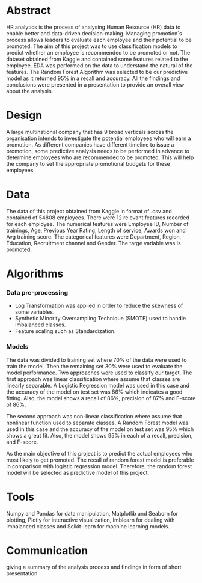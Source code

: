 # Abstract 
HR analytics is the process of analysing Human Resource (HR) data to enable better and data-driven decision-making. Managing promotion`s process allows leaders to evaluate each employee and their potential to be promoted. The aim of this project was to use classification models to predict whether an employee is recommended to be promoted or not. The dataset obtained from Kaggle and contained some features related to the employee. EDA was performed on the data to understand the natural of the features. The Random Forest Algorithm was selected to be our predictive model as it returned 95% in a recall and accuracy. All the findings and conclusions were presented in a presentation to provide an overall view about the analysis.


# Design

A large multinational company that has 9 broad verticals across the organisation intends to investigate the potential employees who will earn a promotion. As different companies have different timeline to issue a promotion, some predictive analysis needs to be performed in advance to determine employees who are recommended to be promoted. This will help the company to set the appropriate promotional budgets for these employees.


# Data

The data of this project obtained from Kaggle in format of .csv and contained of 54808 employees. There were 12 relevant features recorded for each employee. The numerical features were Employee ID, Number of trainings, Age, Previous Year Rating, Length of service, Awards won and Avg training score. The categorical features were Department, Region, Education, Recruitment channel and Gender. The targe variable was Is promoted. 


# Algorithms

### Data pre-processing

* Log Transformation was applied in order to reduce the skewness of some variables. 
* Synthetic Minority Oversampling Technique (SMOTE) used to handle imbalanced classes.
* Feature scaling such as Standardization.




### Models

The data was divided to training set where 70% of the data were used to train the model. Then the remaining set 30% were used to evaluate the model performance. Two approaches were used to classify our target. The first approach was linear classification where assume that classes are linearly separable. A Logistic Regression model was used in this case and the accuracy of the model on test set was 86% which indicates a good fitting. Also, the model shows a recall of 86%, precision of 87%  and F-score of 86%. 


The second approach was non-linear classification where assume that nonlinear function used to separate classes. A Random Forest model was used in this case and the accuracy of the model on test set was 95% which shows a great fit. Also, the model shows 95% in each of a recall, precision, and F-score.

As the main objective of this project is to predict the actual employees who most likely to get promoted. The recall of random forest model is preferable in comparison with logistic regression model. Therefore, the random forest model will be selected as predictive model of this project.



# Tools


Numpy and Pandas for data manipulation, Matplotlib and Seaborn for plotting, Plotly for interactive visualization, Imblearn for dealing with imbalanced classes and Scikit-learn for machine learning models. 

# Communication

giving a summary of the analysis process and findings in form of short presentation


